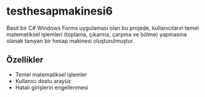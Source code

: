 # testhesapmakinesi6

Basit bir C# Windows Forms uygulaması olan bu projede, kullanıcıların temel matematiksel işlemleri (toplama, çıkarma, çarpma ve bölme) yapmasına olanak tanıyan bir hesap makinesi oluşturulmuştur.

## Özellikler

- Temel matematiksel işlemler
- Kullanıcı dostu arayüz
- Hatalı girişlerin engellenmesi